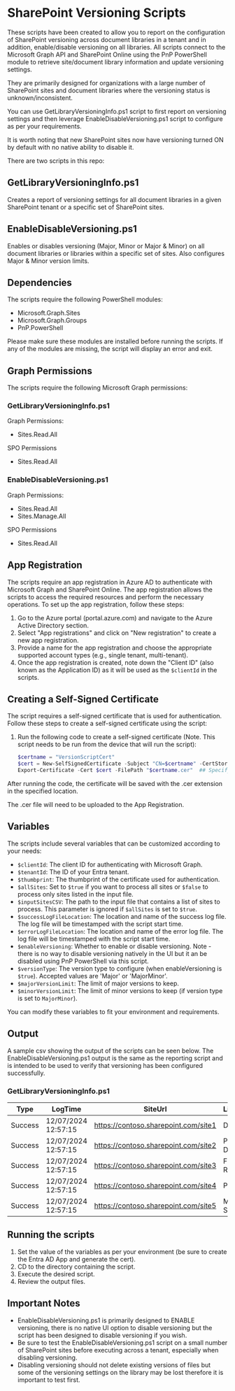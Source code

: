 # SharePoint Versioning Scripts

These scripts have been created to allow you to report on the configuration of SharePoint versioning across document libraries in a tenant and in addition, enable/disable versioning on all libraries. All scripts connect to the Microsoft Graph API and SharePoint Online using the PnP PowerShell module to retrieve site/document library information and update versioning settings. 

They are primarily designed for organizations with a large number of SharePoint sites and document libraries where the versioning status is unknown/inconsistent.

You can use GetLibraryVersioningInfo.ps1 script to first report on versioning settings and then leverage EnableDisableVersioning.ps1 script to configure as per your requirements.

It is worth noting that new SharePoint sites now have versioning turned ON by default with no native ability to disable it. 

There are two scripts in this repo:

## GetLibraryVersioningInfo.ps1

Creates a report of versioning settings for all document libraries in a given SharePoint tenant or a specific set of SharePoint sites. 

## EnableDisableVersioning.ps1

Enables or disables versioning (Major, Minor or Major & Minor) on all document libraries or libraries within a specific set of sites. Also configures Major & Minor version limits.

## Dependencies
The scripts require the following PowerShell modules:
- Microsoft.Graph.Sites
- Microsoft.Graph.Groups
- PnP.PowerShell

Please make sure these modules are installed before running the scripts. If any of the modules are missing, the script will display an error and exit.

## Graph Permissions

The scripts require the following Microsoft Graph permissions:

### GetLibraryVersioningInfo.ps1

Graph Permissions:

- Sites.Read.All

SPO Permissions

- Sites.Read.All

### EnableDisableVersioning.ps1

Graph Permissions:

- Sites.Read.All
- Sites.Manage.All

SPO Permissions

- Sites.Read.All

## App Registration

The scripts require an app registration in Azure AD to authenticate with Microsoft Graph and SharePoint Online. The app registration allows the scripts to access the required resources and perform the necessary operations. To set up the app registration, follow these steps:

1. Go to the Azure portal (portal.azure.com) and navigate to the Azure Active Directory section.
2. Select "App registrations" and click on "New registration" to create a new app registration.
3. Provide a name for the app registration and choose the appropriate supported account types (e.g., single tenant, multi-tenant).
4. Once the app registration is created, note down the "Client ID" (also known as the Application ID) as it will be used as the `$clientId` in the scripts.

## Creating a Self-Signed Certificate

The script requires a self-signed certificate that is used for authentication. Follow these steps to create a self-signed certificate using the script:

1. Run the following code to create a self-signed certificate (Note. This script needs to be run from the device that will run the script):

   ```powershell
   $certname = "VersionScriptCert"
   $cert = New-SelfSignedCertificate -Subject "CN=$certname" -CertStoreLocation "Cert:\CurrentUser\My" -KeyExportPolicy Exportable -KeySpec Signature -KeyLength 2048 -KeyAlgorithm RSA -HashAlgorithm SHA256
   Export-Certificate -Cert $cert -FilePath "$certname.cer"  ## Specify your preferred location
    ```

After running the code, the certificate will be saved with the .cer extension in the specified location.

The .cer file will need to be uploaded to the App Registration.

## Variables
The scripts include several variables that can be customized according to your needs:

- `$clientId`: The client ID for authenticating with Microsoft Graph.
- `$tenantId`: The ID of your Entra tenant.
- `$thumbprint`: The thumbprint of the certificate used for authentication.
- `$allSites`: Set to `$true` if you want to process all sites or `$false` to process only sites listed in the input file.
- `$inputSitesCSV`: The path to the input file that contains a list of sites to process. This parameter is ignored if `$allSites` is set to `$true`.
- `$successLogFileLocation`: The location and name of the success log file. The log file will be timestamped with the script start time.
- `$errorLogFileLocation`: The location and name of the error log file. The log file will be timestamped with the script start time.
- `$enableVersioning`: Whether to enable or disable versioning. Note - there is no way to disable versioning natively in the UI but it an be disabled using PnP PowerShell via this script.
- `$versionType`: The version type to configure (when enableVersioning is `$true`). Accepted values are 'Major' or 'MajorMinor'.
- `$majorVersionLimit`: The limit of major versions to keep.
- `$minorVersionLimit`: The limit of minor versions to keep (if version type is set to `MajorMinor`).


You can modify these variables to fit your environment and requirements.

## Output

A sample csv showing the output of the scripts can be seen below. The EnableDisableVersioning.ps1 output is the same as the reporting script and is intended to be used to verify that versioning has been configured successfully. 

### GetLibraryVersioningInfo.ps1

| Type    | LogTime            | SiteUrl                   | LibraryTitle     | VersioningEnabled | VersionType | MajorVersionLimit | MinorVersionLimit |
|---------|--------------------|---------------------------|------------------|-------------------|-------------| -------------| -------------|
| Success | 12/07/2024  12:57:15| https://contoso.sharepoint.com/site1 | Documents     | TRUE              | Major       | 500 | 
| Success | 12/07/2024  12:57:15| https://contoso.sharepoint.com/site2 | Project Documents    | FALSE        | MinorMajor        | 500 | 20
| Success | 12/07/2024  12:57:15| https://contoso.sharepoint.com/site3 | Financial Reports| TRUE              | Major       | 500 | 
| Success | 12/07/2024  12:57:15| https://contoso.sharepoint.com/site4 | Policies         | TRUE              | MinorMajor  | 500 | 100
| Success | 12/07/2024  12:57:15| https://contoso.sharepoint.com/site5 | Meeting Slides   | FALSE             | Major        | 500 |

## Running the scripts

1. Set the value of the variables as per your environment (be sure to create the Entra AD App and generate the cert).
2. CD to the directory containing the script.
3. Execute the desired script.
4. Review the output files. 

## Important Notes
 
- EnableDisableVersioning.ps1 is primarily designed to ENABLE versioning, there is no native UI option to disable versioning but the script has been designed to disable versioning if you wish.
- Be sure to test the EnableDisableVersioning.ps1 script on a small number of SharePoint sites before executing across a tenant, especially when disabling versioning.
- Disabling versioning should not delete existing versions of files but some of the versioning settings on the library may be lost therefore it is important to test first.
